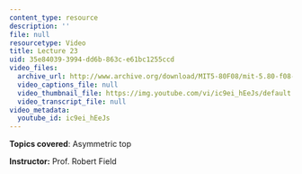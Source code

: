 ```yaml
---
content_type: resource
description: ''
file: null
resourcetype: Video
title: Lecture 23
uid: 35e84039-3994-dd6b-863c-e61bc1255ccd
video_files:
  archive_url: http://www.archive.org/download/MIT5-80F08/mit-5.80-f08-lec23_300k.mp4
  video_captions_file: null
  video_thumbnail_file: https://img.youtube.com/vi/ic9ei_hEeJs/default.jpg
  video_transcript_file: null
video_metadata:
  youtube_id: ic9ei_hEeJs
---
```


**Topics covered**: Asymmetric top

**Instructor:** Prof. Robert Field